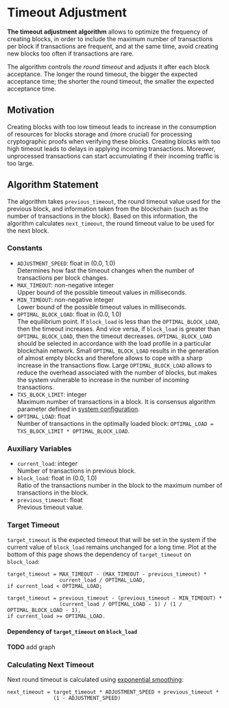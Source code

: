 # Timeout Adjustment

**The timeout adjustment algorithm** allows to optimize the frequency of creating
blocks, in order to include the maximum number of transactions per block if
transactions are frequent, and at the same time, avoid creating new blocks
too often if transactions are rare.

The algorithm controls _the round timeout_ and adjusts it after each block acceptance.
The longer the round timeout, the bigger the expected acceptance time;
the shorter the round timeout, the smaller the expected acceptance time.

## Motivation

Creating blocks with too low timeout leads to increase in the consumption of
resources for blocks storage and (more crucial) for processing cryptographic
proofs when verifying these blocks. Creating blocks with too high timeout leads to
delays in applying incoming transactions. Moreover, unprocessed transactions
can start accumulating if their incoming traffic is too large.

## Algorithm Statement

The algorithm takes `previous_timeout`, the round timeout value used
for the previous block, and information taken from the blockchain
(such as the number of transactions in the block). Based on this information,
the algorithm calculates `next_timeout`, the round timeout value to be
used for the next block.

### Constants

- `ADJUSTMENT_SPEED`: float in (0.0, 1.0)  
  Determines how fast the timeout changes when the number of
  transactions per block changes.
- `MAX_TIMEOUT`: non-negative integer  
  Upper bound of the possible timeout values in milliseconds.
- `MIN_TIMEOUT`: non-negative integer  
  Lower bound of the possible timeout values in milliseconds.
- `OPTIMAL_BLOCK_LOAD`: float in (0.0, 1.0)  
  The equilibrium point. If `block_load` is less than
  the `OPTIMAL_BLOCK_LOAD`, then the timeout increases. And vice versa, if
  `block_load` is greater than `OPTIMAL_BLOCK_LOAD`, then the timeout decreases.
  `OPTIMAL_BLOCK_LOAD` should be selected in accordance with the load
  profile in a particular blockchain network. Small `OPTIMAL_BLOCK_LOAD` results
  in the generation of almost empty blocks and therefore allows to cope with a
  sharp increase in the transactions flow. Large `OPTIMAL_BLOCK_LOAD` allows to
  reduce the overhead associated with the number of blocks, but makes the system
  vulnerable to increase in the number of incoming transactions.
- `TXS_BLOCK_LIMIT`: integer  
  Maximum number of transactions in a block. It is consensus algorithm
  parameter defined in [system
  configuration](../../architecture/configuration.md#genesisconsensus).
- `OPTIMAL_LOAD`: float  
  Number of transactions in the optimally loaded block:
  `OPTIMAL_LOAD = TXS_BLOCK_LIMIT * OPTIMAL_BLOCK_LOAD`.

### Auxiliary Variables

- `current_load`: integer  
  Number of transactions in previous block.
- `block_load`: float in (0.0, 1.0)  
  Ratio of the transactions number in the block to the maximum number
  of transactions in the block.
- `previous_timeout`: float  
  Previous timeout value.

### Target Timeout

`target_timeout` is the expected timeout that will be set in the system if the
current value of `block_load` remains unchanged for a long time. Plot at the
bottom of this page shows the dependency of `target_timeout` on `block_load`:

```none
target_timeout = MAX_TIMEOUT - (MAX_TIMEOUT - previous_timeout) *
                 current_load / OPTIMAL_LOAD,
if current_load < OPTIMAL_LOAD;
```

```none
target_timeout = previous_timeout - (previous_timeout - MIN_TIMEOUT) *
                 (current_load / OPTIMAL_LOAD - 1) / (1 / OPTIMAL_BLOCK_LOAD - 1),
if current_load >= OPTIMAL_LOAD.
```

#### Dependency of `target_timeout` on `block_load`

**TODO** add graph

### Calculating Next Timeout

Next round timeout is calculated using [exponential smoothing][exponential_smoothing]:

```none
next_timeout = target_timeout * ADJUSTMENT_SPEED + previous_timeout *
               (1 - ADJUSTMENT_SPEED)
```

[exponential_smoothing]: https://en.wikipedia.org/wiki/Exponential_smoothing
[line_segment]: https://en.wikipedia.org/wiki/Line_segment
